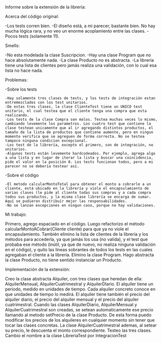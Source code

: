 Informe sobre la extensión de la librería:

Acerca del código original:

-Los tests corren bien.
-El diseño está, a mi parecer, bastante bien. No hay mucha lógica rara, y no veo un enorme acoplamiento entre las clases.
-Pocos tests (solamente 11). 

Smells:

-No esta modelada la clase Suscripcion.
-Hay una clase Program que no hace absolutamente nada.
-La clase Producto no es abstracta.
-La librería tiene una lista de clientes pero jamás realiza una validación, con lo cual esa lista no hace nada.

Problemas:

-Sobre los tests
	
	-Hay solamente tres clases de tests, y los tests de integración estan entremezclados con los test unitarios.
	-De estas tres clases, la clase ClienteTest tiene un UNICO test unitario, el cual testea que el cliente tenga una compra que esta realizando.
	-Los tests de la clase Compra son malos. Testea muchas veces lo mismo, cambiando levemente los parametros. Los cuatro test que contiene la clase testean unicamente que al ir agregando distintos productos, el tamaño de la lista de productos que contiene aumente, pero en ningun momento verifica que se agreguen de forma correcta. No se testea tampoco ninguna condicion excepcional.
	-Los test de la librería, excepto el primero, son de integración, no unitarios.
	-Algunos tests están levemente hardcodeados. Por ejemplo, agrega algo a una lista y en lugar de iterar la lista y buscar una coincidencia, pide el valor en la posición 0. Los tests funcionan todos, pero a mi parecer no se debería testear así.

-Sobre el código

	-El metodo calcularMontoTotal para obtener el monto a cobrarle a un cliente, está ubicado en la librería y viola el encapsulamiento de varias clases (le pide al cliente todas sus compras y a cada compra todos sus productos, y la misma clase librería se encarga de sumar. Aquí se pudieron distribuír mejor las responsabilidades.
	-No se lanzan excepciones en ningun caso, porque no hay validaciones.

Mi trabajo:

Primero, agrego espaciado en el código. 
Luego refactorizo el método calcularMontoACobrar(Cliente cliente) para que ya no viole el encapsulamiento. 
También elimino la lista de clientes de la librería y los métodos para accederla, ya que jamás los usa (no valida), y el test que probaba ese método (inútil, ya que de nuevo, no realiza ninguna validación en el código), y quito las líneas sobrantes de todos los tests en las cuales agregaban el cliente a la librería.
Elimino la clase Program. 
Hago abstracta la clase Producto, no tiene sentido instanciar un Producto.

Implementación de la extensión:

Creo la clase abstracta Alquiler, con tres clases que heredan de ella: AlquilerMensual, AlquilerCuatrimestral y AlquilerDIario.
El alquiler tiene un periodo, medido en unidades de tiempo. Cada alquiler concreto conoce en que unidades de tiempo lo medirá.
El alquiler tiene también el precio del alquiler diario, el precio del alquiler mensual y el precio del alquiler cuatrimestral. Cuando las clases AlquilerDiario, AlquilerMensual y AlquilerCuatrimestral son creadas, se setean automaticamente ese precio llamando al metodo setPrecio de la clase Producto. De esta forma puedo modificar los precios de los alquileres en cualquier momento sin tener que tocar las clases concretas.
La clase AlquilerCuatrimestral ademas, al setear su precio, le descuenta el monto correspondiente.
Testeo las tres clases.
Cambio el nombre a la clase LibreriaTest por IntegracionTest



